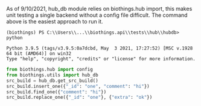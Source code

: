 
As of 9/10/2021, hub_db module relies on biothings.hub import,
this makes unit testing a single backend without a config file
difficult. The command above is the easiest approach to run it.

```shell
(biothings) PS C:\\Users\\...\\biothings.api\\tests\\hub\\hubdb> python

Python 3.9.5 (tags/v3.9.5:0a7dcbd, May  3 2021, 17:27:52) [MSC v.1928 64 bit (AMD64)] on win32
Type "help", "copyright", "credits" or "license" for more information.
```

```python
from biothings.hub import config
from biothings.utils import hub_db
src_build = hub_db.get_src_build()
src_build.insert_one({"_id": "one", "comment": "hi"})
src_build.find_one({"comment": "hi"})
src_build.replace_one({"_id": "one"}, {"extra": "ok"})
```


